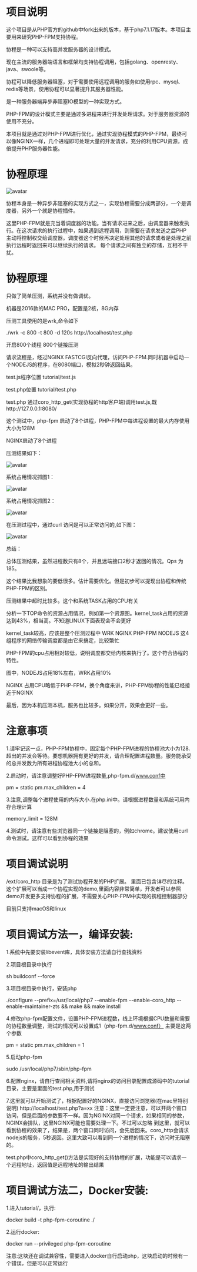 项目说明
===================
这个项目是从PHP官方的github中fork出来的版本，基于php7.1.17版本。本项目主要用来研究PHP-FPM支持协程。

协程是一种可以支持高并发服务器的设计模式。

现在主流的服务器端语言和框架均支持协程调用，包括golang、openresty、java、swoole等。

协程可以降低服务器阻塞，对于需要使用远程调用的服务如使用rpc、mysql、redis等场景，使用协程可以显著提升其服务器性能。

是一种服务器端异步非阻塞IO模型的一种实现方式。

PHP-FPM的设计模式主要是通过多进程来进行并发处理请求。对于服务器资源的使用不充分。

本项目就是通过对PHP-FPM进行优化，通过实现协程模式的PHP-FPM，最终可以像NGINX一样，几个进程即可处理大量的并发请求，充分的利用CPU资源，成倍提升PHP服务器性能。

协程原理
===================
![avatar](/tutorial/coroutine.jpg)

协程本身是一种异步非阻塞的实现方式之一，实现协程需要分成两部分，一个是调度器，另外一个就是协程插件。

这里PHP-FPM就是充当着调度器的功能。当有请求进来之后，由调度器来触发执行。在这次请求的执行过程中，如果遇到远程调用，则需要在请求发送之后PHP主动将控制权交给调度器。调度器这个时候再决定处理其他的请求或者是处理之前执行远程时返回来可以继续执行的请求。
每个请求之间有独立的存储，互相不干扰。

协程原理
===================
只做了简单压测，系统并没有做调优。

机器是2016款的MAC PRO，配置是2核，8G内存

压测工具使用的是wrk,命令如下

./wrk -c 800 -t 800 -d 120s http://localhost/test.php

开启800个线程 800个链接压测

请求流程是，经过NGINX FASTCGI反向代理，访问PHP-FPM.同时机器中启动一个NODEJS的程序，在8080端口，模拟2秒钟返回结果。

test.js程序位置 tutorial/test.js

test.php位置   tutorial/test.php

test.php 通过coro_http_get(实现协程的http客户端)调用test.js,既http://127.0.0.1:8080/

这个测试中，php-fpm 启动了8个进程，PHP-FPM中每进程设置的最大内存使用大小为128M

NGINX启动了8个进程

压测结果如下：

![avatar](/tutorial/pic/rt.png)

系统占用情况抓图1：

![avatar](/tutorial/pic/top1.png)

系统占用情况抓图2：

![avatar](/tutorial/pic/top2.png)

在压测过程中，通过curl 访问是可以正常访问的,如下图：

![avatar](/tutorial/pic/curl.png)

总结：

总体压测结果，虽然进程数只有8个，并且远端接口2秒才返回的情况。Qps 为185。

这个结果比我想象的要低很多。估计需要优化。但是初步可以提现出协程和传统PHP-FPM的区别。

压测结果中超时比较多。这个和系统TASK占用的CPU有关

分析一下TOP命令的资源占用情况，例如第一个资源图。kernel_task占用的资源达到43%，相当高。不知道LINUX下面表现会不会更好

kernel_task较高，应该是整个压测过程中  WRK NGINX PHP-FPM NODEJS  这4组程序的网络传输调度都是由它来搞定，比较繁忙

PHP-FPM的cpu占用相对较低，说明调度都交给内核来执行了。这个符合协程的特性。

图中，NODEJS占用18%左右，WRK占用10%

NGINX 占用CPU略低于PHP-FPM，换个角度来讲，PHP-FPM协程的性能已经接近于NGINX

最后，因为本机压测本机，服务也比较多。如果分开，效果会更好一些。


注意事项
===================

1.请牢记这一点，PHP-FPM协程中，固定每个PHP-FPM进程的协程池大小为128.超出的并发会等待。要想机器拥有更好的并发，请合理配置进程数量。服务能承受的总并发数为所有进程协程池大小的总和。

2.启动时，请注意调整好PHP-FPM进程数量,php-fpm.d/www.conf中

 pm = static
 pm.max_children = 4

3.注意,调整每个进程使用的内存大小.在php.ini中。请根据进程数量和系统可用内存合理计算

 memory_limit = 128M

4.测试时，请注意有些浏览器同一个链接是阻塞的，例如chrome。建议使用curl命令测试。这样可以看到协程的效果

项目调试说明
===================
/ext/coro_http 目录是为了测试协程开发的PHP扩展。
里面已包含详尽的注释。
这个扩展可以当成一个协程实现的demo,里面内容非常简单，开发者可以参照demo开发更多支持协程的扩展，不需要关心PHP-FPM中实现的携程控制器部分

目前只支持macOS和linux

项目调试方法一，编译安装:
=====

1.系统中先要安装libevent库，具体安装方法请自行查找资料

2.项目根目录中执行

 sh buildconf --force

3.项目根目录中执行，安装php

 ./configure --prefix=/usr/local/php7 --enable-fpm --enable-coro_http --enable-maintainer-zts && make && make install

4.修改php-fpm配置文件，设置PHP-FPM进程数，线上环境根据CPU数量和需要的协程数量调整，测试的情况可以设置成1（php-fpm.d/www.conf）
主要是这两个参数

 pm = static
 pm.max_children = 1

5.启动php-fpm

 sudo /usr/local/php7/sbin/php-fpm

6.配置nginx，请自行查阅相关资料,请将nginx的访问目录配置成源码中的tutorial目录，主要是里面的test.php,用于测试


7.这里就可以开始测试了，根据配置好的NGINX，直接访问浏览器(在mac里特别说明)
http://localhost/test.php?a=xx
注意：这里一定要注意，可以开两个窗口访问，但是后面的参数要不一样。因为NGINX对同一个请求，如果相同的参数，NGINX会排队，这里NGINX可能也需要处理一下。不过可以忽略
到这里，就可以看到协程的效果了，结果是，两个窗口同时访问，会先后回来。coro_http会请求nodejs的服务，5秒返回。这里大致可以看到同一个进程的情况下，访问时无阻塞的。

test.php中coro_http_get()方法是实现好的支持协程的扩展，功能是可以请求一个远程地址，返回值是远程地址的输出结果

项目调试方法二，Docker安装:
=====

1.进入tutorial/，执行:

 docker build -t php-fpm-coroutine ./

2.运行docker:

 docker run --privileged php-fpm-coroutine

注意:这块还在调试兼容性，需要进入docker自行启动php，这块启动的时候有一个错误，但是可以正常运行